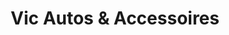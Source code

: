 ---
title: "Vic Autos & Accessoires"
url: /victoriaville/vic-autos-and-accessoires/
shop: car parts
---